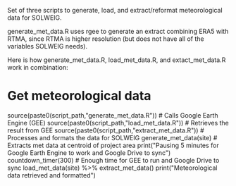 Set of three scripts to generate, load, and extract/reformat meteorological data for SOLWEIG.

generate_met_data.R uses rgee to generate an extract combining ERA5 with RTMA, since RTMA is higher resolution (but does not have all of the variables SOLWEIG needs).

Here is how generate_met_data.R, load_met_data.R, and extact_met_data.R work in combination:

# Get meteorological data
source(paste0(script_path,"generate_met_data.R")) # Calls Google Earth Engine (GEE)
source(paste0(script_path,"load_met_data.R")) # Retrieves the result from GEE
source(paste0(script_path,"extract_met_data.R")) # Processes and formats the data for SOLWEIG
   generate_met_data(site) # Extracts met data at centroid of project area
   print("Pausing 5 minutes for Google Earth Engine to work and Google Drive to sync")
   countdown_timer(300) # Enough time for GEE to run and Google Drive to sync
   load_met_data(site) %>%
     extract_met_data()
   print("Meteorological data retrieved and formatted")
